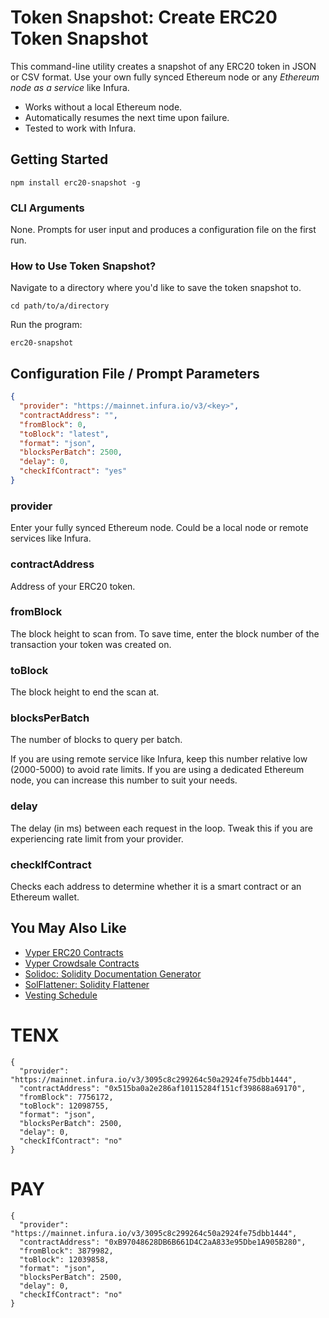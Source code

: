 # Token Snapshot: Create ERC20 Token Snapshot

This command-line utility creates a snapshot of any ERC20 token in JSON or CSV format. Use your own fully synced Ethereum node or any _Ethereum node as a service_ like Infura.

- Works without a local Ethereum node.
- Automatically resumes the next time upon failure.
- Tested to work with Infura.

## Getting Started

```
npm install erc20-snapshot -g
```

### CLI Arguments

None. Prompts for user input and produces a configuration file on the first run.

### How to Use Token Snapshot?

Navigate to a directory where you'd like to save the token snapshot to.

```
cd path/to/a/directory
```

Run the program:

```
erc20-snapshot
```

## Configuration File / Prompt Parameters

```json
{
  "provider": "https://mainnet.infura.io/v3/<key>",
  "contractAddress": "",
  "fromBlock": 0,
  "toBlock": "latest",
  "format": "json",
  "blocksPerBatch": 2500,
  "delay": 0,
  "checkIfContract": "yes"
}
```

### provider

Enter your fully synced Ethereum node. Could be a local node or remote services like Infura.

### contractAddress

Address of your ERC20 token.

### fromBlock

The block height to scan from. To save time, enter the block number of the transaction your token was created on.

### toBlock

The block height to end the scan at.

### blocksPerBatch

The number of blocks to query per batch.

If you are using remote service like Infura, keep this number relative low (2000-5000) to avoid rate limits. If you are using a dedicated Ethereum node, you can increase this number to suit your needs.

### delay

The delay (in ms) between each request in the loop. Tweak this if you are experiencing rate limit from your provider.

### checkIfContract

Checks each address to determine whether it is a smart contract or an Ethereum wallet.

## You May Also Like

- [Vyper ERC20 Contracts](https://github.com/binodnp/vyper-erc20)
- [Vyper Crowdsale Contracts](https://github.com/binodnp/vyper-crowdsale)
- [Solidoc: Solidity Documentation Generator](https://github.com/CYBRToken/solidoc)
- [SolFlattener: Solidity Flattener](https://github.com/CYBRToken/sol-flattener)
- [Vesting Schedule](https://github.com/binodnp/vesting-schedule)

# TENX

```
{
  "provider": "https://mainnet.infura.io/v3/3095c8c299264c50a2924fe75dbb1444",
  "contractAddress": "0x515ba0a2e286af10115284f151cf398688a69170",
  "fromBlock": 7756172,
  "toBlock": 12098755,
  "format": "json",
  "blocksPerBatch": 2500,
  "delay": 0,
  "checkIfContract": "no"
}
```


# PAY

```
{
  "provider": "https://mainnet.infura.io/v3/3095c8c299264c50a2924fe75dbb1444",
  "contractAddress": "0xB97048628DB6B661D4C2aA833e95Dbe1A905B280",
  "fromBlock": 3879982,
  "toBlock": 12039858,
  "format": "json",
  "blocksPerBatch": 2500,
  "delay": 0,
  "checkIfContract": "no"
}
```

